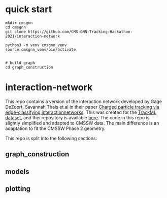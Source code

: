 # quick start
```
mkdir cmsgnn 
cd cmsgnn 
git clone https://github.com/CMS-GNN-Tracking-Hackathon-2021/interaction-network

python3 -m venv cmsgnn_venv
source cmsgnn_venv/bin/activate


# build graph 
cd graph_construction 

``` 

# interaction-network

This repo contains a version of the interaction network developed by Gage DeZoort, Savannah Thais et.al in their paper [Charged particle tracking via edge-classifying interactionnetworks](https://arxiv.org/abs/2103.16701). This was created for the [TrackML dataset](https://www.kaggle.com/c/trackml-particle-identification), and thei repository is available [here](https://github.com/GageDeZoort/interaction_network_paper). The code in this repo is slightly simplified and adapted to CMSSW data. The main difference is an adaptation to fit the CMSSW Phase 2 geometry. 


This repo is split into the following sections: 

## graph_construction

## models

## plotting 
